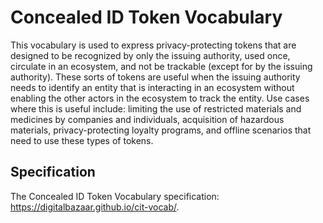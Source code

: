 # Concealed ID Token Vocabulary

This vocabulary is used to express privacy-protecting tokens that are
designed to be recognized by only the issuing authority, used once,
circulate in an ecosystem, and not be trackable (except for by the issuing
authority). These sorts of tokens are useful when the issuing authority
needs to identify an entity that is interacting in an ecosystem without
enabling the other actors in the ecosystem to track the entity. Use cases
where this is useful include: limiting the use of restricted materials and
medicines by companies and individuals, acquisition of hazardous materials,
privacy-protecting loyalty programs, and offline scenarios that need to use
these types of tokens.

## Specification

The Concealed ID Token Vocabulary specification: https://digitalbazaar.github.io/cit-vocab/.
